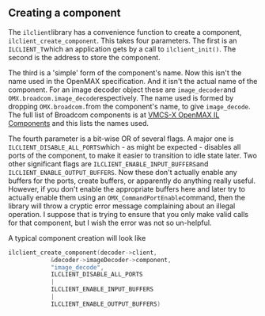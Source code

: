 
##  Creating a component 


The `ilclient`library has a convenience function
to create a component, ` ilclient_create_component`.
This takes four parameters.
The first is an ` ILCLIENT_T`which an application gets by a
call to `ilclient_init()`.
The second is the address to store the component.


The third is a 'simple' form of the component's name.
Now this isn't the name used in the OpenMAX specification.
And it isn't the actual name of the component.
For an image decoder object these are `image_decoder`and `OMX.broadcom.image_decode`respectively.
The name used is formed by dropping `OMX.broadcom.`from the component's name,
to give `image_decode`.
The full list of Broadcom components is at [VMCS-X OpenMAX IL Components](http://home.nouwen.name/RaspberryPi/documentation/ilcomponents/index.html) and this lists the names used.


The fourth parameter is a bit-wise OR of several flags.
A major one is `ILCLIENT_DISABLE_ALL_PORTS`which - as might be expected - disables all ports of the
component, to make it easier to transition to idle state
later. Two other significant flags are `ILCLIENT_ENABLE_INPUT_BUFFERS`and `ILCLIENT_ENABLE_OUTPUT_BUFFERS`.
Now these don't actually enable any buffers for the ports,
create buffers, or apparently do anything really useful.
However, if you don't enable the appropriate buffers here
and later try to actually enable them using
an `OMX_CommandPortEnable`command,
then the library will throw a cryptic error
message  complaining about an illegal operation.
I suppose that is trying to ensure that you only
make valid calls for that component, but I wish the
error was not so un-helpful.


A typical component creation will look like

```cpp
ilclient_create_component(decoder->client,
			&decoder->imageDecoder->component,
			"image_decode",
			ILCLIENT_DISABLE_ALL_PORTS
			|
			ILCLIENT_ENABLE_INPUT_BUFFERS
			|
			ILCLIENT_ENABLE_OUTPUT_BUFFERS)
```
